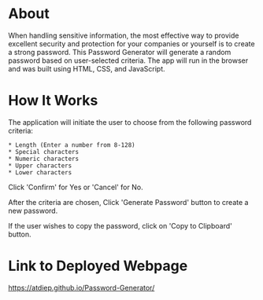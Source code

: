 # About

When handling sensitive information, the most effective way to provide excellent security and protection for your companies or yourself is to create a strong password. This Password Generator will generate a random password based on user-selected criteria. The app will run in the browser and was built using HTML, CSS, and JavaScript.

# How It Works

The application will initiate the user to choose from the following password criteria:

    * Length (Enter a number from 8-128)
    * Special characters
    * Numeric characters
    * Upper characters
    * Lower characters

Click 'Confirm' for Yes or 'Cancel' for No.

After the criteria are chosen, Click 'Generate Password' button to create a new password.

If the user wishes to copy the password, click on 'Copy to Clipboard' button. 

# Link to Deployed Webpage

https://atdiep.github.io/Password-Generator/
